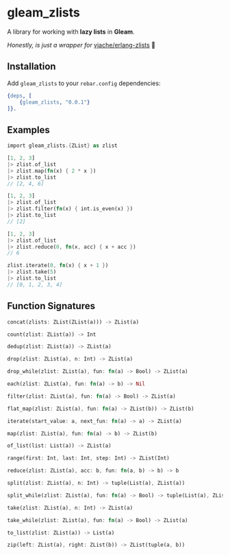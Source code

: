 # gleam_zlists

A library for working with **lazy lists** in **Gleam**.

_Honestly, is just a wrapper for_ [vjache/erlang-zlists](https://github.com/vjache/erlang-zlists) :pleading_face:

## Installation

Add `gleam_zlists` to your `rebar.config` dependencies:

```erlang
{deps, [
    {gleam_zlists, "0.0.1"}
]}.
```

## Examples

```rust
import gleam_zlists.{ZList} as zlist

[1, 2, 3]
|> zlist.of_list
|> zlist.map(fn(x) { 2 * x })
|> zlist.to_list
// [2, 4, 6]

[1, 2, 3]
|> zlist.of_list
|> zlist.filter(fn(x) { int.is_even(x) })
|> zlist.to_list
// [2]

[1, 2, 3]
|> zlist.of_list
|> zlist.reduce(0, fn(x, acc) { x + acc })
// 6

zlist.iterate(0, fn(x) { x + 1 })
|> zlist.take(5)
|> zlist.to_list
// [0, 1, 2, 3, 4]
```

## Function Signatures

```rust
concat(zlists: ZList(ZList(a))) -> ZList(a)
```

```rust
count(zlist: ZList(a)) -> Int
```

```rust
dedup(zlist: ZList(a)) -> ZList(a)
```

```rust
drop(zlist: ZList(a), n: Int) -> ZList(a)
```

```rust
drop_while(zlist: ZList(a), fun: fn(a) -> Bool) -> ZList(a)
```

```rust
each(zlist: ZList(a), fun: fn(a) -> b) -> Nil
```

```rust
filter(zlist: ZList(a), fun: fn(a) -> Bool) -> ZList(a)
```

```rust
flat_map(zlist: ZList(a), fun: fn(a) -> ZList(b)) -> ZList(b)
```

```rust
iterate(start_value: a, next_fun: fn(a) -> a) -> ZList(a)
```

```rust
map(zlist: ZList(a), fun: fn(a) -> b) -> ZList(b)
```

```rust
of_list(list: List(a)) -> ZList(a)
```

```rust
range(first: Int, last: Int, step: Int) -> ZList(Int)
```

```rust
reduce(zlist: ZList(a), acc: b, fun: fn(a, b) -> b) -> b
```

```rust
split(zlist: ZList(a), n: Int) -> tuple(List(a), ZList(a))
```

```rust
split_while(zlist: ZList(a), fun: fn(a) -> Bool) -> tuple(List(a), ZList(a))
```

```rust
take(zlist: ZList(a), n: Int) -> ZList(a)
```

```rust
take_while(zlist: ZList(a), fun: fn(a) -> Bool) -> ZList(a)
```

```rust
to_list(zlist: ZList(a)) -> List(a)
```

```rust
zip(left: ZList(a), right: ZList(b)) -> ZList(tuple(a, b))
```
